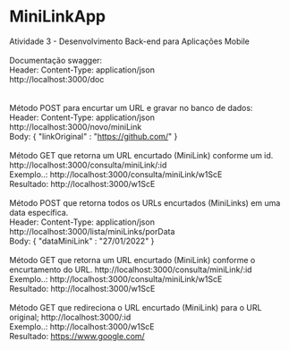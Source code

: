 # MiniLinkApp
Atividade 3 - Desenvolvimento Back-end para Aplicações Mobile</br >
</br >
Documentação swagger:<br>
Header: Content-Type: application/json<br>
http://localhost:3000/doc<br>
</br >
</br >
Método POST para encurtar um URL e gravar no banco de dados:<br>
Header: Content-Type: application/json<br>
http://localhost:3000/novo/miniLink<br>
Body: { "linkOriginal" : "https://github.com/" }<br>
</br >
Método GET que retorna um URL encurtado (MiniLink) conforme um id.<br >
http://localhost:3000/consulta/miniLink/:id<br >
Exemplo..: http://localhost:3000/consulta/miniLink/w1ScE<br >
Resultado: http://localhost:3000/w1ScE<br >
</br >
Método POST que retorna todos os URLs encurtados (MiniLinks) em uma data específica.<br >
Header: Content-Type: application/json<br>
http://localhost:3000/lista/miniLinks/porData<br>
Body: { "dataMiniLink" : "27/01/2022" }<br>
</br >
Método GET que retorna um URL encurtado (MiniLink) conforme o encurtamento do URL.
http://localhost:3000/consulta/miniLink/:id<br >
Exemplo..: http://localhost:3000/consulta/miniLink/w1ScE<br >
Resultado: http://localhost:3000/w1ScE<br >
</br >
Método GET que redireciona o URL encurtado (MiniLink) para o URL original;
http://localhost:3000/:id<br >
Exemplo..: http://localhost:3000/w1ScE<br >
Resultado: https://www.google.com/<br >
</br >
